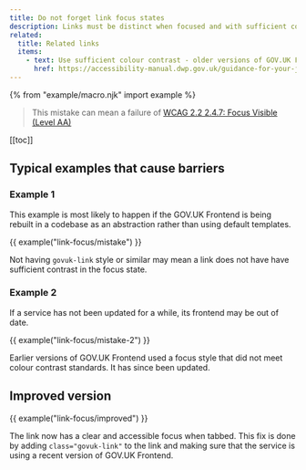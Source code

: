 ```yaml
---
title: Do not forget link focus states
description: Links must be distinct when focused and with sufficient colour contrast. This can get missed if manually rebuilding GOV.UK Frontend manually (for example if using a Javascript framework) or using an old version of GOV.UK Frontend.
related:
  title: Related links
  items:
    - text: Use sufficient colour contrast - older versions of GOV.UK Frontend (DWP Accessibility manual)
      href: https://accessibility-manual.dwp.gov.uk/guidance-for-your-job-role/interaction-designer#use-sufficient-colour-contrast
---
```


{% from "example/macro.njk" import example %}

> This mistake can mean a failure of [WCAG 2.2 2.4.7: Focus Visible (Level AA)](https://www.w3.org/WAI/WCAG22/Understanding/focus-visible.html)

[[toc]]

## Typical examples that cause barriers

### Example 1

This example is most likely to happen if the GOV.UK Frontend is being rebuilt in a codebase as an abstraction rather than using default templates.

{{ example("link-focus/mistake") }}

Not having `govuk-link` style or similar may mean a link does not have have sufficient contrast in the focus state.

### Example 2

If a service has not been updated for a while, its frontend may be out of date.

{{ example("link-focus/mistake-2") }}

Earlier versions of GOV.UK Frontend used a focus style that did not meet colour contrast standards. It has since been updated.

## Improved version

{{ example("link-focus/improved") }}

The link now has a clear and accessible focus when tabbed. This fix is done by adding `class="govuk-link"` to the link and making sure that the service is using a recent version of GOV.UK Frontend.

